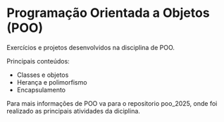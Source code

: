 # Programação Orientada a Objetos (POO)

Exercícios e projetos desenvolvidos na disciplina de POO.

Principais conteúdos:
- Classes e objetos
- Herança e polimorfismo
- Encapsulamento

Para mais informações de POO va para o repositorio poo_2025, onde foi realizado as principais atividades da diciplina.
